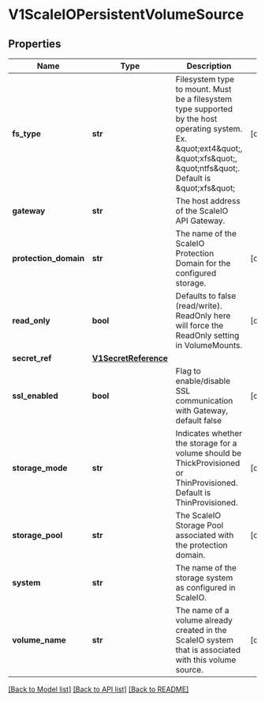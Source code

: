 # V1ScaleIOPersistentVolumeSource

## Properties
Name | Type | Description | Notes
------------ | ------------- | ------------- | -------------
**fs_type** | **str** | Filesystem type to mount. Must be a filesystem type supported by the host operating system. Ex. \&quot;ext4\&quot;, \&quot;xfs\&quot;, \&quot;ntfs\&quot;. Default is \&quot;xfs\&quot; | [optional] 
**gateway** | **str** | The host address of the ScaleIO API Gateway. | 
**protection_domain** | **str** | The name of the ScaleIO Protection Domain for the configured storage. | [optional] 
**read_only** | **bool** | Defaults to false (read/write). ReadOnly here will force the ReadOnly setting in VolumeMounts. | [optional] 
**secret_ref** | [**V1SecretReference**](V1SecretReference.md) |  | 
**ssl_enabled** | **bool** | Flag to enable/disable SSL communication with Gateway, default false | [optional] 
**storage_mode** | **str** | Indicates whether the storage for a volume should be ThickProvisioned or ThinProvisioned. Default is ThinProvisioned. | [optional] 
**storage_pool** | **str** | The ScaleIO Storage Pool associated with the protection domain. | [optional] 
**system** | **str** | The name of the storage system as configured in ScaleIO. | 
**volume_name** | **str** | The name of a volume already created in the ScaleIO system that is associated with this volume source. | [optional] 

[[Back to Model list]](../README.md#documentation-for-models) [[Back to API list]](../README.md#documentation-for-api-endpoints) [[Back to README]](../README.md)


